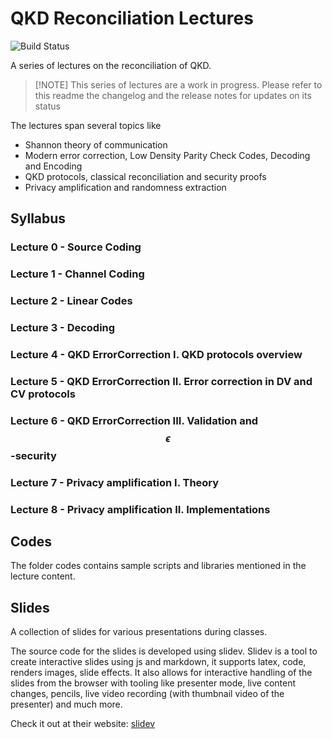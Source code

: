 # QKD Reconciliation Lectures

![Build Status](https://github.com/marcocofano/qkd_reconciliation_lectures/actions/workflows/main.yml/badge.svg)

A series of lectures on the reconciliation of QKD.

> [!NOTE] This series of lectures are a work in progress. Please refer to this readme the changelog and the release
> notes for updates on its status

The lectures span several topics like

- Shannon theory of communication
- Modern error correction, Low Density Parity Check Codes, Decoding and Encoding
- QKD protocols, classical reconciliation and security proofs
- Privacy amplification and randomness extraction

## Syllabus

### Lecture 0 - Source Coding

### Lecture 1 - Channel Coding

### Lecture 2 - Linear Codes

### Lecture 3 - Decoding

### Lecture 4 - QKD ErrorCorrection I. QKD protocols overview

### Lecture 5 - QKD ErrorCorrection II. Error correction in DV and CV protocols

### Lecture 6 - QKD ErrorCorrection III. Validation and $$\epsilon$$-security

### Lecture 7 - Privacy amplification I. Theory

### Lecture 8 - Privacy amplification II. Implementations

## Codes

The folder codes contains sample scripts and libraries mentioned in the lecture content.

## Slides

A collection of slides for various presentations during classes.

The source code for the slides is developed using slidev. Slidev is a tool to create interactive slides using js and
markdown, it supports latex, code, renders images, slide effects. It also allows for interactive handling of the slides
from the browser with tooling like presenter mode, live content changes, pencils, live video recording (with thumbnail
video of the presenter) and much more.

Check it out at their website: [slidev](https://sli.dev)
